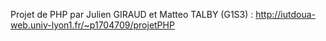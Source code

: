 Projet de PHP par Julien GIRAUD et Matteo TALBY (G1S3) :
http://iutdoua-web.univ-lyon1.fr/~p1704709/projetPHP

